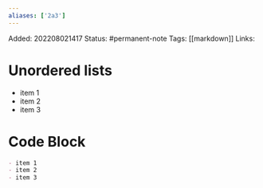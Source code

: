 ```yaml
---
aliases: ['2a3']
---
```

Added: 202208021417
Status: #permanent-note 
Tags: [[markdown]]
Links: 

# Unordered lists
- item 1
- item 2
- item 3

# Code Block

```md
- item 1
- item 2
- item 3
```
